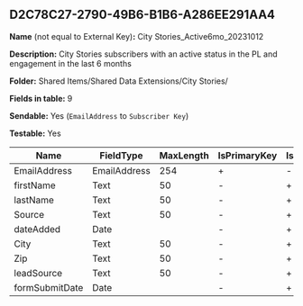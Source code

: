## D2C78C27-2790-49B6-B1B6-A286EE291AA4

**Name** (not equal to External Key)**:** City Stories_Active6mo_20231012

**Description:** City Stories subscribers with an active status in the PL and engagement in the last 6 months

**Folder:** Shared Items/Shared Data Extensions/City Stories/

**Fields in table:** 9

**Sendable:** Yes (`EmailAddress` to `Subscriber Key`)

**Testable:** Yes

| Name | FieldType | MaxLength | IsPrimaryKey | IsNullable | DefaultValue |
| --- | --- | --- | --- | --- | --- |
| EmailAddress | EmailAddress | 254 | + | - |  |
| firstName | Text | 50 | - | + |  |
| lastName | Text | 50 | - | + |  |
| Source | Text | 50 | - | + |  |
| dateAdded | Date |  | - | + | GetDate() |
| City | Text | 50 | - | + |  |
| Zip | Text | 50 | - | + |  |
| leadSource | Text | 50 | - | + |  |
| formSubmitDate | Date |  | - | + |  |

